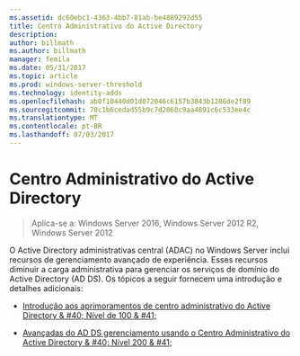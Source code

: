 ```yaml
---
ms.assetid: dc60ebc1-4363-4bb7-81ab-be4889292d55
title: Centro Administrativo do Active Directory
description: 
author: billmath
ms.author: billmath
manager: femila
ms.date: 05/31/2017
ms.topic: article
ms.prod: windows-server-threshold
ms.technology: identity-adds
ms.openlocfilehash: ab0f10440d01d072046c6157b3843b1286de2f89
ms.sourcegitcommit: 70c1b6cedad55b9c7d2068c9aa4891c6c533ee4c
ms.translationtype: MT
ms.contentlocale: pt-BR
ms.lasthandoff: 07/03/2017
---
```

# <a name="active-directory-administrative-center"></a>Centro Administrativo do Active Directory

>Aplica-se a: Windows Server 2016, Windows Server 2012 R2, Windows Server 2012

O Active Directory administrativas central (ADAC) no Windows Server inclui recursos de gerenciamento avançado de experiência. Esses recursos diminuir a carga administrativa para gerenciar os serviços de domínio do Active Directory (AD DS). Os tópicos a seguir fornecem uma introdução e detalhes adicionais:  
  
-   [Introdução aos aprimoramentos de centro administrativo do Active Directory & #40; Nível de 100 & #41;](../../../ad-ds/get-started/adac/Introduction-to-Active-Directory-Administrative-Center-Enhancements--Level-100-.md)  
  
-   [Avançadas do AD DS gerenciamento usando o Centro Administrativo do Active Directory & #40; Nível 200 & #41;](../../../ad-ds/get-started/adac/Advanced-AD-DS-Management-Using-Active-Directory-Administrative-Center--Level-200-.md)  
  


